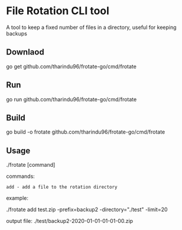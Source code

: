 # File Rotation CLI tool

A tool to keep a fixed number of files in a directory, useful for keeping backups

## Downlaod
go get github.com/tharindu96/frotate-go/cmd/frotate

## Run
go run github.com/tharindu96/frotate-go/cmd/frotate

## Build
go build -o frotate github.com/tharindu96/frotate-go/cmd/frotate

## Usage
./frotate [command]

commands:

    add - add a file to the rotation directory

example:

./frotate add test.zip -prefix=backup2 -directory="./test" -limit=20

output file: ./test/backup2-2020-01-01-01-01-00.zip
